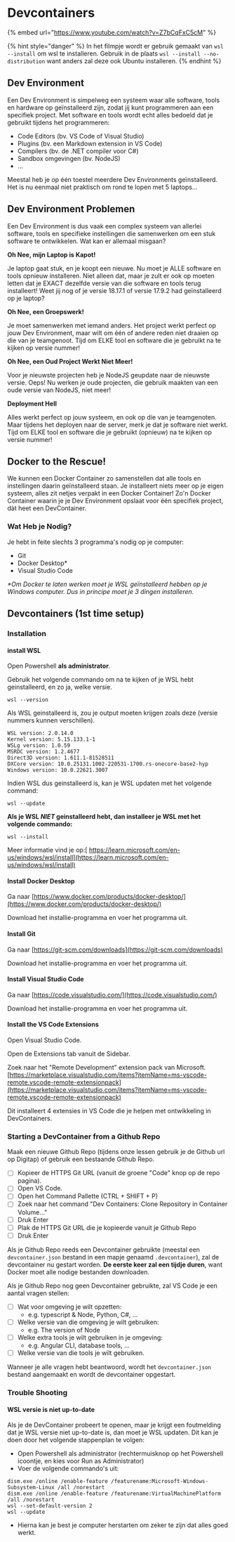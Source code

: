 # Devcontainers

{% embed url="https://www.youtube.com/watch?v=Z7bCqFxC5cM" %}

{% hint style="danger" %}
In het filmpje wordt er gebruik gemaakt van `wsl --install` om wsl te installeren. Gebruik in de plaats `wsl --install --no-distribution` want anders zal deze ook Ubuntu installeren.
{% endhint %}

## Dev Environment

Een Dev Environment is simpelweg een systeem waar alle software, tools en hardware op geïnstalleerd zijn, zodat jij kunt programmeren aan een specifiek project. Met software en tools wordt echt alles bedoeld dat je gebruikt tijdens het programmeren:

* Code Editors (bv. VS Code of Visual Studio)
* Plugins (bv. een Markdown extension in VS Code)
* Compilers (bv. de .NET compiler voor C#)
* Sandbox omgevingen (bv. NodeJS)
* ...

Meestal heb je op één toestel meerdere Dev Environments geïnstalleerd. Het is nu eenmaal niet praktisch om rond te lopen met 5 laptops...

## Dev Environment Problemen

Een Dev Environment is dus vaak een complex systeem van allerlei software, tools en specifieke instellingen die samenwerken om een stuk software te ontwikkelen. Wat kan er allemaal misgaan?

**Oh Nee, mijn Laptop is Kapot!**

Je laptop gaat stuk, en je koopt een nieuwe. Nu moet je ALLE software en tools opnieuw installeren. Niet alleen dat, maar je zult er ook op moeten letten dat je EXACT dezelfde versie van die software en tools terug installeert! Weet jij nog of je versie 18.17.1 of versie 17.9.2 had geïnstalleerd op je laptop?

**Oh Nee, een Groepswerk!**

Je moet samenwerken met iemand anders. Het project werkt perfect op jouw Dev Environment, maar wilt om één of andere reden niet draaien op die van je teamgenoot. Tijd om ELKE tool en software die je gebruikt na te kijken op versie nummer!

**Oh Nee, een Oud Project Werkt Niet Meer!**

Voor je nieuwste projecten heb je NodeJS geupdate naar de nieuwste versie. Oeps! Nu werken je oude projecten, die gebruik maakten van een oude versie van NodeJS, niet meer!

**Deployment Hell**

Alles werkt perfect op jouw systeem, en ook op die van je teamgenoten. Maar tijdens het deployen naar de server, merk je dat je software niet werkt. Tijd om ELKE tool en software die je gebruikt (opnieuw) na te kijken op versie nummer!

## Docker to the Rescue!

We kunnen een Docker Container zo samenstellen dat alle tools en instellingen daarin geïnstalleerd staan. Je installeert niets meer op je eigen systeem, alles zit netjes verpakt in een Docker Container! Zo'n Docker Container waarin je je Dev Environment opslaat voor één specifiek project, dàt heet een DevContainer.

### Wat Heb je Nodig?

Je hebt in feite slechts 3 programma's nodig op je computer:

* Git
* Docker Desktop\*
* Visual Studio Code&#x20;

_\*Om Docker te laten werken moet je WSL geïnstalleerd hebben op je Windows computer. Dus in principe moet je 3 dingen installeren._

## Devcontainers (1st time setup)

### Installation

#### install WSL

Open Powershell **als administrator**.

Gebruik het volgende commando om na te kijken of je WSL hebt geinstalleerd, en zo ja, welke versie.

```
wsl --version
```

Als WSL geinstalleerd is, zou je output moeten krijgen zoals deze (versie nummers kunnen verschillen).

```
WSL version: 2.0.14.0
Kernel version: 5.15.133.1-1
WSLg version: 1.0.59
MSRDC version: 1.2.4677
Direct3D version: 1.611.1-81528511
DXCore version: 10.0.25131.1002-220531-1700.rs-onecore-base2-hyp
Windows version: 10.0.22621.3007
```

Indien WSL dus geinstalleerd is, kan je WSL updaten met het volgende command:

```
wsl --update
```

**Als je WSL&#x20;**_**NIET**_**&#x20;geinstalleerd hebt, dan installeer je WSL met het volgende commando:**

```
wsl --install
```

Meer informatie vind je op:[ https://learn.microsoft.com/en-us/windows/wsl/install](https://learn.microsoft.com/en-us/windows/wsl/install)

#### Install Docker Desktop

Ga naar [https://www.docker.com/products/docker-desktop/](https://www.docker.com/products/docker-desktop/)

Download het installie-programma en voer het programma uit.

#### Install Git

Ga naar [https://git-scm.com/downloads](https://git-scm.com/downloads)

Download het installie-programma en voer het programma uit.

#### Install Visual Studio Code

Ga naar [https://code.visualstudio.com/](https://code.visualstudio.com/)

Download het installie-programma en voer het programma uit.

#### Install the VS Code Extensions

Open Visual Studio Code.

Open de Extensions tab vanuit de Sidebar.

Zoek naar het "Remote Development" extension pack van Microsoft. [https://marketplace.visualstudio.com/items?itemName=ms-vscode-remote.vscode-remote-extensionpack](https://marketplace.visualstudio.com/items?itemName=ms-vscode-remote.vscode-remote-extensionpack)

Dit installeert 4 extensies in VS Code die je helpen met ontwikkeling in DevContainers.

### Starting a DevContainer from a Github Repo

Maak een nieuwe Github Repo (tijdens onze lessen gebruik je de Github url op Digitap) of gebruik een bestaande Github Repo.

* [ ] Kopieer de HTTPS Git URL (vanuit de groene "Code" knop op de repo pagina).
* [ ] Open VS Code.
* [ ] Open het Command Pallette (CTRL + SHIFT + P)
* [ ] Zoek naar het command "Dev Containers: Clone Repository in Container Volume..."
* [ ] Druk Enter
* [ ] Plak de HTTPS Git URL die je kopieerde vanuit je Github Repo
* [ ] Druk Enter

Als je Github Repo reeds een Devcontainer gebruikte (meestal een `devcontainer.json` bestand in een mapje genaamd `.devcontainer`), zal de devcontainer nu gestart worden. **De eerste keer zal een tijdje duren**, want Docker moet alle nodige bestanden downloaden.

Als je Github Repo nog geen Devcontainer gebruikte, zal VS Code je een aantal vragen stellen:

* [ ] Wat voor omgeving je wilt opzetten:
  * e.g. typescript & Node, Python, C#, ...
* [ ] Welke versie van die omgeving je wilt gebruiken:
  * e.g. The version of Node
* [ ] Welke extra tools je wilt gebruiken in je omgeving:
  * e.g. Angular CLI, database tools, ...
* [ ] Welke versie van die tools je wilt gebruiken.

Wanneer je alle vragen hebt beantwoord, wordt het `devcontainer.json` bestand aangemaakt en wordt de devcontainer opgestart.

### Trouble Shooting

#### WSL versie is niet up-to-date

Als je de DevContainer probeert te openen, maar je krijgt een foutmelding dat je WSL versie niet up-to-date is, dan moet je WSL updaten. Dit kan je doen door het volgende stappenplan te volgen:

* Open Powershell als administrator (rechtermuisknop op het Powershell icoontje, en kies voor Run as Administrator)
* Voer de volgende commando's uit:

```
dism.exe /online /enable-feature /featurename:Microsoft-Windows-Subsystem-Linux /all /norestart
dism.exe /online /enable-feature /featurename:VirtualMachinePlatform /all /norestart
wsl --set-default-version 2
wsl --update
```

* Hierna kan je best je computer herstarten om zeker te zijn dat alles goed werkt.
